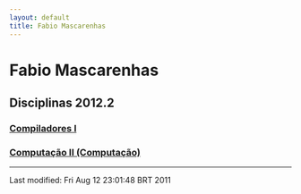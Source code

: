 ```yaml
---
layout: default
title: Fabio Mascarenhas
---
```


Fabio Mascarenhas
=================

Disciplinas 2012.2
------------------

### [Compiladores I](comp)

### [Computação II (Computação)](java)

* * * * *

Last modified: Fri Aug 12 23:01:48 BRT 2011
